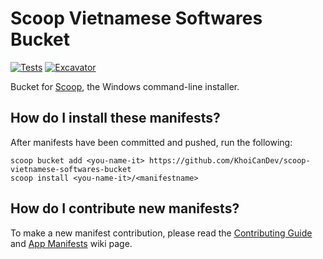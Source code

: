 # Scoop Vietnamese Softwares Bucket

<!-- Uncomment the following line after replacing placeholders -->
[![Tests](https://github.com/KhoiCanDev/scoop-vietnamese-softwares-bucket/actions/workflows/ci.yml/badge.svg)](https://github.com/KhoiCanDev/scoop-vietnamese-softwares-bucket/actions/workflows/ci.yml) [![Excavator](https://github.com/KhoiCanDev/scoop-vietnamese-softwares-bucket/actions/workflows/excavator.yml/badge.svg)](https://github.com/KhoiCanDev/scoop-vietnamese-softwares-bucket/actions/workflows/excavator.yml)

Bucket for [Scoop](https://scoop.sh), the Windows command-line installer.

## How do I install these manifests?

After manifests have been committed and pushed, run the following:

```pwsh
scoop bucket add <you-name-it> https://github.com/KhoiCanDev/scoop-vietnamese-softwares-bucket
scoop install <you-name-it>/<manifestname>
```

## How do I contribute new manifests?

To make a new manifest contribution, please read the [Contributing
Guide](https://github.com/ScoopInstaller/.github/blob/main/.github/CONTRIBUTING.md)
and [App Manifests](https://github.com/ScoopInstaller/Scoop/wiki/App-Manifests)
wiki page.
